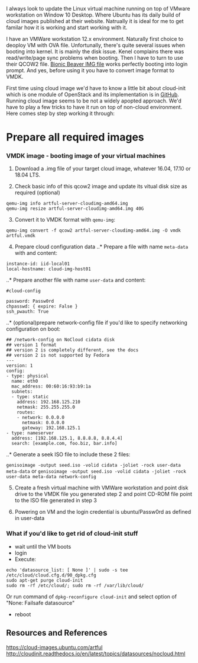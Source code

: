 I always look to update the Linux virtual machine running on top of VMware workstation on Window 10 Desktop. Where Ubuntu has its daily build of cloud images published at their website. Natrually it is ideal for me to get familar how it is working and start working with it.

I have an VMWare workstation 12.x environment. Naturally first choice to deoploy VM with OVA file. Unfortunally, there's quite several issues when booting into kernel. It is mainly the disk issue. Kenel complains there was read/write/page sync problems when booting. Then I have to turn to use their QCOW2 file. [Bionic Beaver IMG file](https://cloud-images.ubuntu.com/bionic/current/bionic-server-cloudimg-amd64.img) works perfectly booting into login prompt. And yes, before using it you have to convert image format to VMDK.

First time using cloud image we'd have to know a little bit about cloud-init which is one module of OpenStack and its implementation is in [GitHub](https://github.com/openstack/cloud-init). Running cloud image seems to be not a widely apopted approach. We'd have to play a few tricks to have it run on top of non-cloud environment. Here comes step by step working it through:

# Prepare all required images

### VMDK image - booting image of your virtual machines

  1. Download a .img file of your target cloud image, whatever 16.04, 17.10 or 18.04 LTS.
  
  2. Check basic info of this qcow2 image and update its vitual disk size as required (optional)
  
```
qemu-img info artful-server-cloudimg-amd64.img
qemu-img resize artful-server-cloudimg-amd64.img 40G
```
  
  3. Convert it to VMDK format with `qemu-img`:
  
  ```qemu-img convert -f qcow2 artful-server-cloudimg-amd64.img -O vmdk artful.vmdk```
  
  4. Prepare cloud configuration data
  ..* Prepare a file with name `meta-data` with and content:
    
```
instance-id: iid-local01
local-hostname: cloud-img-host01
```

  ..* Prepare another file with name `user-data` and content:
     
```
#cloud-config

password: Passw0rd
chpasswd: { expire: False }
ssh_pwauth: True
```
      
  ..* (optional)prepare network-config file if you'd like to specify networking configuration on boot:
    
```
## /network-config on NoCloud cidata disk
## version 1 format
## version 2 is completely different, see the docs
## version 2 is not supported by Fedora
---
version: 1
config:
- type: physical
  name: eth0
  mac_address: 00:60:16:93:b9:1a
  subnets:
  - type: static
    address: 192.168.125.210
    netmask: 255.255.255.0
    routes:
    - network: 0.0.0.0
      netmask: 0.0.0.0
      gateway: 192.168.125.1
- type: nameserver
  address: [192.168.125.1, 8.8.8.8, 8.8.4.4]
  search: [example.com, foo.biz, bar.info]
```
      
  ..* Generate a seek ISO file to include these 2 files:
    
```genisoimage -output seed.iso -volid cidata -joliet -rock user-data meta-data``` or
```genisoimage -output seed.iso -volid cidata -joliet -rock user-data meta-data network-config```
	 
  5. Create a fresh virtual machine with VMWare workstation and point disk drive to the VMDK file you generated step 2 and point CD-ROM file point to the ISO file generated in step 3
  
  6. Powering on VM and the login credential is ubuntu/Passw0rd as defined in user-data

### What if you'd like to get rid of cloud-init stuff

* wait until the VM boots
* login
* Execute:

```
echo 'datasource_list: [ None ]' | sudo -s tee /etc/cloud/cloud.cfg.d/90_dpkg.cfg
sudo apt-get purge cloud-init
sudo rm -rf /etc/cloud/; sudo rm -rf /var/lib/cloud/
```

Or run command of `dpkg-reconfigure cloud-init` and select option of "None: Failsafe datasource"

* reboot


## Resources and References
https://cloud-images.ubuntu.com/artful
http://cloudinit.readthedocs.io/en/latest/topics/datasources/nocloud.html
